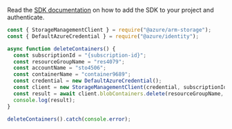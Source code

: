 Read the [SDK documentation](https://github.com/Azure/azure-sdk-for-js/blob/%40azure%2Farm-storage_17.2.0/sdk/storage/arm-storage/README.md) on how to add the SDK to your project and authenticate.

```javascript
const { StorageManagementClient } = require("@azure/arm-storage");
const { DefaultAzureCredential } = require("@azure/identity");

async function deleteContainers() {
  const subscriptionId = "{subscription-id}";
  const resourceGroupName = "res4079";
  const accountName = "sto4506";
  const containerName = "container9689";
  const credential = new DefaultAzureCredential();
  const client = new StorageManagementClient(credential, subscriptionId);
  const result = await client.blobContainers.delete(resourceGroupName, accountName, containerName);
  console.log(result);
}

deleteContainers().catch(console.error);
```
